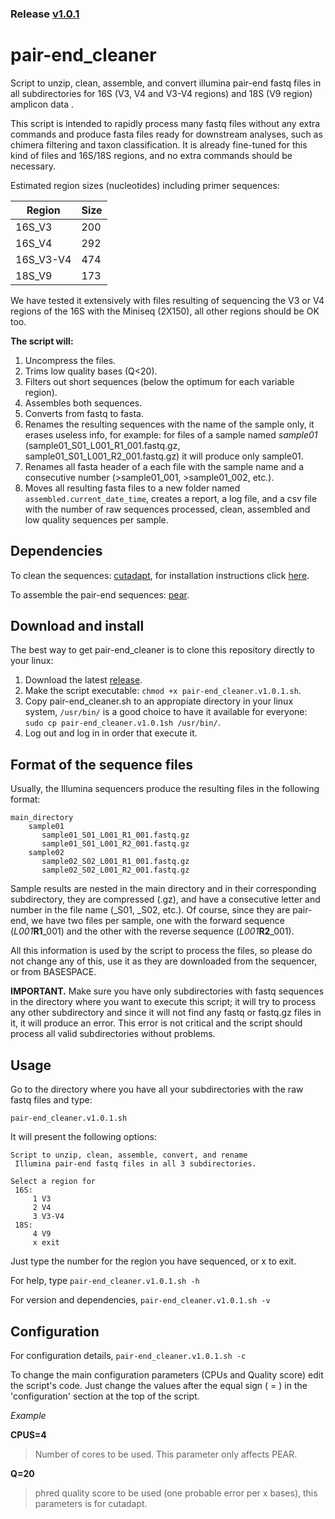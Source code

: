 ### Release [v1.0.1](https://github.com/GenomicaMicrob/pair-end_cleaner/releases/latest)

# pair-end_cleaner
Script to unzip, clean, assemble, and convert illumina pair-end fastq files in all subdirectories for 16S (V3, V4 and V3-V4 regions) and 18S (V9 region) amplicon data .

This script is intended to rapidly process many fastq files without any extra commands and produce fasta files ready for downstream analyses, such as chimera filtering and taxon classification. It is already fine-tuned for this kind of files and 16S/18S regions, and no extra commands should be necessary.

Estimated region sizes (nucleotides) including primer sequences:

| Region | Size |
| --- | --- |
| 16S_V3 | 200 |
| 16S_V4 | 292 |
| 16S_V3-V4 | 474 |
| 18S_V9 | 173 |
   

We have tested it extensively with files resulting of sequencing the V3 or V4 regions of the 16S with the Miniseq (2X150), all other regions should be OK too. 

**The script will:**
1. Uncompress the files.
2. Trims low quality bases (Q<20).
3. Filters out short sequences (below the optimum for each variable region).
4. Assembles both sequences.
5. Converts from fastq to fasta.
6. Renames the resulting sequences with the name of the sample only, it erases useless info, for example:
  for files of a sample named *sample01* (sample01_S01_L001_R1_001.fastq.gz, sample01_S01_L001_R2_001.fastq.gz) it will produce only sample01.
7. Renames all fasta header of a each file with the sample name and a consecutive number (>sample01_001, >sample01_002, etc.).
8. Moves all resulting fasta files to a new folder named `assembled.current_date_time`, creates a report, a log file, and a csv file with the number of raw sequences processed, clean, assembled and low quality sequences per sample.

## Dependencies
To clean the sequences: [cutadapt](https://github.com/marcelm/cutadapt), for installation instructions click [here](https://cutadapt.readthedocs.io/en/stable/installation.html#id1).

To assemble the pair-end sequences: [pear](https://sco.h-its.org/exelixis/web/software/pear/doc.html).

## Download and install
The best way to get pair-end_cleaner is to clone this repository directly to your linux:

1. Download the latest [release](https://github.com/GenomicaMicrob/pair-end_cleaner/releases/latest).
2. Make the script executable: `chmod +x pair-end_cleaner.v1.0.1.sh`.
3. Copy pair-end_cleaner.sh to an appropiate directory in your linux system, `/usr/bin/` is a good choice to have it available for everyone: `sudo cp pair-end_cleaner.v1.0.1sh /usr/bin/`.
4. Log out and log in in order that execute it.

## Format of the sequence files
Usually, the Illumina sequencers produce the resulting files in the following format:

    main_directory
        sample01 
           sample01_S01_L001_R1_001.fastq.gz
           sample01_S01_L001_R2_001.fastq.gz
        sample02
           sample02_S02_L001_R1_001.fastq.gz
           sample02_S02_L001_R2_001.fastq.gz
Sample results are nested in the main directory and in their corresponding subdirectory, they are compressed (.gz), and have a consecutive letter and number in the file name (_S01, _S02, etc.). Of course, since they are pair-end, we have two files per sample, one with the forward sequence (_L001_**R1**_001) and the other with the reverse sequence (_L001_**R2**_001).

All this information is used by the script to process the files, so please do not change any of this, use it as they are downloaded from the sequencer, or from BASESPACE.

**IMPORTANT.** Make sure you have only subdirectories with fastq sequences in the directory where you want to execute this script; it will try to process any other subdirectory and since it will not find any fastq or fastq.gz files in it, it will produce an error. This error is not critical and the script should process all valid subdirectories without problems.

## Usage
Go to the directory where you have all your subdirectories with the raw fastq files and type:

`pair-end_cleaner.v1.0.1.sh`

It will present the following options:

    Script to unzip, clean, assemble, convert, and rename
     Illumina pair-end fastq files in all 3 subdirectories.

    Select a region for
     16S:
         1 V3
         2 V4
         3 V3-V4
     18S:
         4 V9
         x exit
        
Just type the number for the region you have sequenced, or x to exit.

For help, type `pair-end_cleaner.v1.0.1.sh -h`

For version and dependencies, `pair-end_cleaner.v1.0.1.sh -v`

## Configuration

For configuration details, `pair-end_cleaner.v1.0.1.sh -c`

To change the main configuration parameters (CPUs and Quality score) edit the script's code. Just change the values after the equal sign ( = ) in the 'configuration' section at the top of the script.

*Example*

**CPUS=4**
>Number of cores to be used. This parameter only affects PEAR.

**Q=20**
>phred quality score to be used (one probable error per x bases), this parameters is for cutadapt.
